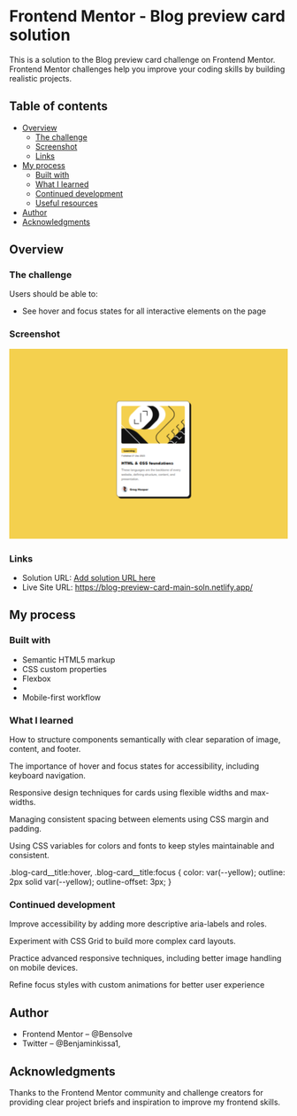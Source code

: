 # Frontend Mentor - Blog preview card solution

This is a solution to the Blog preview card challenge on Frontend Mentor. Frontend Mentor challenges help you improve your coding skills by building realistic projects.

## Table of contents

- [Overview](#overview)
  - [The challenge](#the-challenge)
  - [Screenshot](#screenshot)
  - [Links](#links)
- [My process](#my-process)
  - [Built with](#built-with)
  - [What I learned](#what-i-learned)
  - [Continued development](#continued-development)
  - [Useful resources](#useful-resources)
- [Author](#author)
- [Acknowledgments](#acknowledgments)



## Overview

### The challenge

Users should be able to:

- See hover and focus states for all interactive elements on the page

### Screenshot

![](./assets/images/screenshot.png)





### Links

- Solution URL: [Add solution URL here](https://your-solution-url.com)
- Live Site URL: https://blog-preview-card-main-soln.netlify.app/

## My process

### Built with

- Semantic HTML5 markup
- CSS custom properties
- Flexbox
- 
- Mobile-first workflow




### What I learned

How to structure components semantically with clear separation of image, content, and footer.

The importance of hover and focus states for accessibility, including keyboard navigation.

Responsive design techniques for cards using flexible widths and max-widths.

Managing consistent spacing between elements using CSS margin and padding.

Using CSS variables for colors and fonts to keep styles maintainable and consistent.


.blog-card__title:hover,
.blog-card__title:focus {
  color: var(--yellow);
  outline: 2px solid var(--yellow);
  outline-offset: 3px;
}


### Continued development

Improve accessibility by adding more descriptive aria-labels and roles.

Experiment with CSS Grid to build more complex card layouts.

Practice advanced responsive techniques, including better image handling on mobile devices.

Refine focus styles with custom animations for better user experience

## Author

<!-- - Website - [Add your name here](https://www.your-site.com) -->
- Frontend Mentor – @Bensolve
- Twitter – @Benjaminkissa1,



## Acknowledgments
Thanks to the Frontend Mentor community and challenge creators for providing clear project briefs and inspiration to improve my frontend skills.